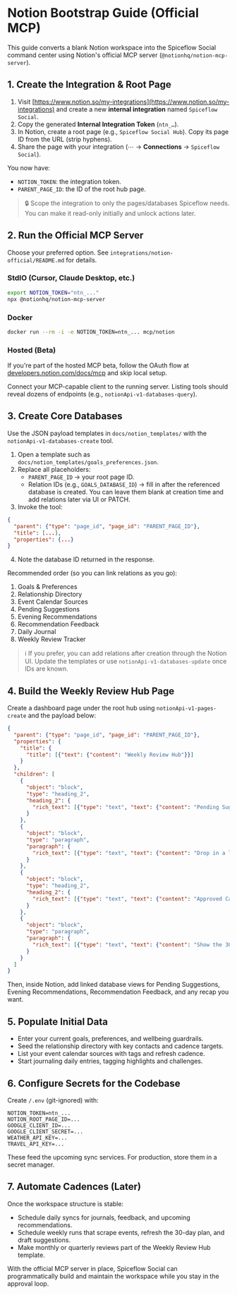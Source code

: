 # Notion Bootstrap Guide (Official MCP)

This guide converts a blank Notion workspace into the Spiceflow Social command center using Notion's official MCP server (`@notionhq/notion-mcp-server`).

## 1. Create the Integration & Root Page
1. Visit [https://www.notion.so/my-integrations](https://www.notion.so/my-integrations) and create a new **internal integration** named `Spiceflow Social`.
2. Copy the generated **Internal Integration Token** (`ntn_…`).
3. In Notion, create a root page (e.g., `Spiceflow Social Hub`). Copy its page ID from the URL (strip hyphens).
4. Share the page with your integration (⋯ → **Connections** → `Spiceflow Social`).

You now have:
- `NOTION_TOKEN`: the integration token.
- `PARENT_PAGE_ID`: the ID of the root hub page.

> 🔒 Scope the integration to only the pages/databases Spiceflow needs. You can make it read-only initially and unlock actions later.

## 2. Run the Official MCP Server
Choose your preferred option. See `integrations/notion-official/README.md` for details.

### StdIO (Cursor, Claude Desktop, etc.)
```bash
export NOTION_TOKEN="ntn_..."
npx @notionhq/notion-mcp-server
```

### Docker
```bash
docker run --rm -i -e NOTION_TOKEN=ntn_... mcp/notion
```

### Hosted (Beta)
If you're part of the hosted MCP beta, follow the OAuth flow at [developers.notion.com/docs/mcp](https://developers.notion.com/docs/mcp) and skip local setup.

Connect your MCP-capable client to the running server. Listing tools should reveal dozens of endpoints (e.g., `notionApi-v1-databases-query`).

## 3. Create Core Databases
Use the JSON payload templates in `docs/notion_templates/` with the `notionApi-v1-databases-create` tool.

1. Open a template such as `docs/notion_templates/goals_preferences.json`.
2. Replace all placeholders:
   - `PARENT_PAGE_ID` → your root page ID.
   - Relation IDs (e.g., `GOALS_DATABASE_ID`) → fill in after the referenced database is created. You can leave them blank at creation time and add relations later via UI or PATCH.
3. Invoke the tool:
```json
{
  "parent": {"type": "page_id", "page_id": "PARENT_PAGE_ID"},
  "title": [...],
  "properties": {...}
}
```
4. Note the database ID returned in the response.

Recommended order (so you can link relations as you go):
1. Goals & Preferences
2. Relationship Directory
3. Event Calendar Sources
4. Pending Suggestions
5. Evening Recommendations
6. Recommendation Feedback
7. Daily Journal
8. Weekly Review Tracker

> ℹ️ If you prefer, you can add relations after creation through the Notion UI. Update the templates or use `notionApi-v1-databases-update` once IDs are known.

## 4. Build the Weekly Review Hub Page
Create a dashboard page under the root hub using `notionApi-v1-pages-create` and the payload below:
```json
{
  "parent": {"type": "page_id", "page_id": "PARENT_PAGE_ID"},
  "properties": {
    "title": {
      "title": [{"text": {"content": "Weekly Review Hub"}}]
    }
  },
  "children": [
    {
      "object": "block",
      "type": "heading_2",
      "heading_2": {
        "rich_text": [{"type": "text", "text": {"content": "Pending Suggestions"}}]
      }
    },
    {
      "object": "block",
      "type": "paragraph",
      "paragraph": {
        "rich_text": [{"type": "text", "text": {"content": "Drop in a linked view of the Pending Suggestions database filtered to status = Proposed."}}]
      }
    },
    {
      "object": "block",
      "type": "heading_2",
      "heading_2": {
        "rich_text": [{"type": "text", "text": {"content": "Approved Calendar Plan"}}]
      }
    },
    {
      "object": "block",
      "type": "paragraph",
      "paragraph": {
        "rich_text": [{"type": "text", "text": {"content": "Show the 30-day recommendation packet and decision log here."}}]
      }
    }
  ]
}
```
Then, inside Notion, add linked database views for Pending Suggestions, Evening Recommendations, Recommendation Feedback, and any recap you want.

## 5. Populate Initial Data
- Enter your current goals, preferences, and wellbeing guardrails.
- Seed the relationship directory with key contacts and cadence targets.
- List your event calendar sources with tags and refresh cadence.
- Start journaling daily entries, tagging highlights and challenges.

## 6. Configure Secrets for the Codebase
Create `/.env` (git-ignored) with:
```env
NOTION_TOKEN=ntn_...
NOTION_ROOT_PAGE_ID=...
GOOGLE_CLIENT_ID=...
GOOGLE_CLIENT_SECRET=...
WEATHER_API_KEY=...
TRAVEL_API_KEY=...
```
These feed the upcoming sync services. For production, store them in a secret manager.

## 7. Automate Cadences (Later)
Once the workspace structure is stable:
- Schedule daily syncs for journals, feedback, and upcoming recommendations.
- Schedule weekly runs that scrape events, refresh the 30-day plan, and draft suggestions.
- Make monthly or quarterly reviews part of the Weekly Review Hub template.

With the official MCP server in place, Spiceflow Social can programmatically build and maintain the workspace while you stay in the approval loop.
